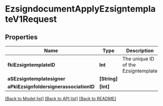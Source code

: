 # EzsigndocumentApplyEzsigntemplateV1Request

## Properties
Name | Type | Description | Notes
------------ | ------------- | ------------- | -------------
**fkiEzsigntemplateID** | **Int** | The unique ID of the Ezsigntemplate | 
**aSEzsigntemplatesigner** | **[String]** |  | 
**aPkiEzsignfoldersignerassociationID** | **[Int]** |  | 

[[Back to Model list]](../README.md#documentation-for-models) [[Back to API list]](../README.md#documentation-for-api-endpoints) [[Back to README]](../README.md)


